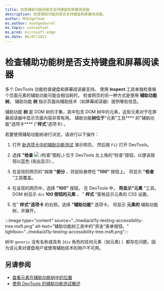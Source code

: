 ```yaml
---
title: 检查辅助功能树是否支持键盘和屏幕阅读器
description: 检查辅助功能树是否支持键盘和屏幕阅读器。
author: MSEdgeTeam
ms.author: msedgedevrel
ms.topic: conceptual
ms.prod: microsoft-edge
ms.date: 06/07/2021
---
```

# <a name="check-the-accessibility-tree-for-keyboard-and-screen-reader-support"></a>检查辅助功能树是否支持键盘和屏幕阅读器

<!-- Accessibility tab: Accessibility Tree -->

多个 DevTools 功能检查键盘和屏幕阅读器支持。  使用 **Inspect** 工具单独检查每个页面元素的辅助功能可能会相当耗时。  检查网页的另一种方式是使用 **辅助功能树**。  辅助功能 **树** 指示页面向辅助技术（如屏幕阅读器）提供哪些信息。

辅助功能 **树** 是 DOM 树的子集，其中包含 DOM 树中的元素，这些元素对于在屏幕阅读器中显示页面内容非常有用。  辅助功能**树位于**"元素"工具**** 的"辅助功能"选项卡**** ("**样式**"选项卡) 。

若要使用辅助功能树进行浏览，请进行以下操作：

1. 打开 [新选项卡中的辅助功能测试](https://microsoftedge.github.io/Demos/devtools-a11y-testing/) 演示网页。 然后按 `F12` 打开 DevTools。

1. 选择 **"检查** ![](../media/inspect-tool-icon-light-theme.png) (检查"图标。) 位于 DevTools 左上角的"检查"按钮，以便该按钮以蓝色 (突出显示) 。

1. 在呈现的网页的"捐赠 **"部分** ，将鼠标悬停在 **"100"** 按钮上。  将显示 **"检查** "工具覆盖。

1. 在呈现的网页中，选择 **"100"** 按钮。  在 DevTools 中， **将显示"元素** "工具。  DOM 树显示 `div` **100 按钮的元素** 。  " **样式** "窗格显示元素的 CSS 设置。

1. 在" **样式"选项卡** 的右侧，选择 **"辅助功能"** 选项卡。 将显示 **元素的** 辅助功能树，并展开。

:::image type="content" source="../media/a11y-testing-accessibility-tree.msft.png" alt-text="辅助功能树工具中的&quot;资金&quot;表单按钮。" lightbox="../media/a11y-testing-accessibility-tree.msft.png":::

树中 `generic` 没有名称或具有 (`div` 角色的任何元素（如元素) ）都存在问题，因为该元素对键盘用户或使用辅助技术的用户不可用。


<!-- ====================================================================== -->
## <a name="see-also"></a>另请参阅

*  [查看元素在辅助功能树中的位置](accessibility-tab.md#view-the-position-of-an-element-in-the-accessibility-tree)
*  [使用 DevTools 的辅助功能测试概述](accessibility-testing-in-devtools.md)
